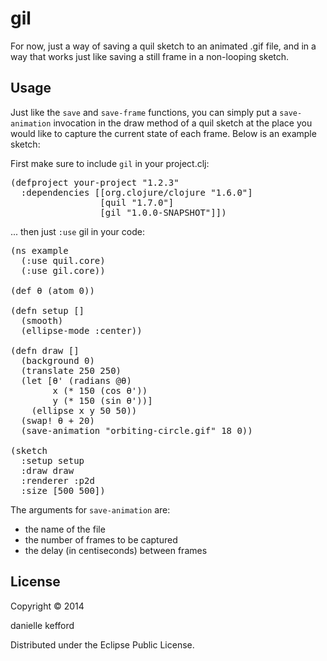 # gil

For now, just a way of saving a quil sketch to an animated .gif file, and in a way that works just like saving a still frame in a non-looping sketch.

## Usage

Just like the `save` and `save-frame` functions, you can simply put a `save-animation` invocation in the draw method of a quil sketch at the place you would like to capture the current state of each frame. Below is an example sketch:

First make sure to include `gil` in your project.clj:

<pre>
(defproject your-project "1.2.3"
  :dependencies [[org.clojure/clojure "1.6.0"]
                 [quil "1.7.0"]
                 [gil "1.0.0-SNAPSHOT"]])
</pre>

... then just `:use` gil in your code:

<pre>
(ns example
  (:use quil.core)
  (:use gil.core))

(def θ (atom 0))

(defn setup []
  (smooth)
  (ellipse-mode :center))

(defn draw []
  (background 0)
  (translate 250 250)
  (let [θ' (radians @θ)
        x (* 150 (cos θ'))
        y (* 150 (sin θ'))]
    (ellipse x y 50 50))
  (swap! θ + 20)
  (save-animation "orbiting-circle.gif" 18 0))

(sketch
  :setup setup
  :draw draw
  :renderer :p2d
  :size [500 500])
</pre>

The arguments for `save-animation` are:

* the name of the file
* the number of frames to be captured
* the delay (in centiseconds) between frames

## License

Copyright © 2014 

danielle kefford

Distributed under the Eclipse Public License.
